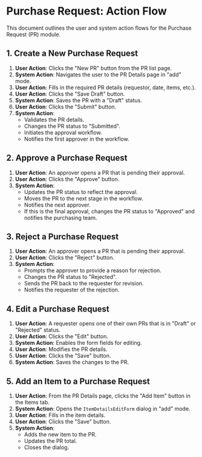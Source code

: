# Purchase Request: Action Flow

This document outlines the user and system action flows for the Purchase Request (PR) module.

## 1. Create a New Purchase Request

1.  **User Action**: Clicks the "New PR" button from the PR list page.
2.  **System Action**: Navigates the user to the PR Details page in "add" mode.
3.  **User Action**: Fills in the required PR details (requestor, date, items, etc.).
4.  **User Action**: Clicks the "Save Draft" button.
5.  **System Action**: Saves the PR with a "Draft" status.
6.  **User Action**: Clicks the "Submit" button.
7.  **System Action**:
    *   Validates the PR details.
    *   Changes the PR status to "Submitted".
    *   Initiates the approval workflow.
    *   Notifies the first approver in the workflow.

## 2. Approve a Purchase Request

1.  **User Action**: An approver opens a PR that is pending their approval.
2.  **User Action**: Clicks the "Approve" button.
3.  **System Action**:
    *   Updates the PR status to reflect the approval.
    *   Moves the PR to the next stage in the workflow.
    *   Notifies the next approver.
    *   If this is the final approval, changes the PR status to "Approved" and notifies the purchasing team.

## 3. Reject a Purchase Request

1.  **User Action**: An approver opens a PR that is pending their approval.
2.  **User Action**: Clicks the "Reject" button.
3.  **System Action**:
    *   Prompts the approver to provide a reason for rejection.
    *   Changes the PR status to "Rejected".
    *   Sends the PR back to the requester for revision.
    *   Notifies the requester of the rejection.

## 4. Edit a Purchase Request

1.  **User Action**: A requester opens one of their own PRs that is in "Draft" or "Rejected" status.
2.  **User Action**: Clicks the "Edit" button.
3.  **System Action**: Enables the form fields for editing.
4.  **User Action**: Modifies the PR details.
5.  **User Action**: Clicks the "Save" button.
6.  **System Action**: Saves the changes to the PR.

## 5. Add an Item to a Purchase Request

1.  **User Action**: From the PR Details page, clicks the "Add Item" button in the Items tab.
2.  **System Action**: Opens the `ItemDetailsEditForm` dialog in "add" mode.
3.  **User Action**: Fills in the item details.
4.  **User Action**: Clicks the "Save" button.
5.  **System Action**:
    *   Adds the new item to the PR.
    *   Updates the PR total.
    *   Closes the dialog.
